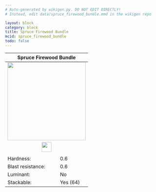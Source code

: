 ```yaml
---
# Auto-generated by wikigen.py. DO NOT EDIT DIRECTLY!
# Instead, edit data/spruce_firewood_bundle.mmd in the wikigen repo

layout: block
category: block
title: Spruce Firewood Bundle
mcid: spruce_firewood_bundle
todo: false
---
```


<table class="block-info"><thead><tr>
<th colspan=2>Spruce Firewood Bundle</th>
</tr></thead><tbody><tr>
<tr><td colspan=2 style="text-align:center"><img src="/allotment/img/textures/allotment/spruce_firewood_bundle.png" width="256" height="256" alt="" class="preview-icon"></td></tr>
<tr><td colspan=2 style="text-align:center"><img src="/allotment/img/inventory_textures/allotment/spruce_firewood_bundle.png" width="32" height="32" alt="" class="inventory-icon"></td></tr>
<tr><td colspan=2 style="text-align:center"><span class="tool-info tool-axe tool-level-0" title="Breaks faster with an Axe"></span></td></tr>
<tr><td>Hardness:</td><td>0.6</td></tr>
<tr><td>Blast resistance:</td><td>0.6</td></tr>
<tr><td>Luminant:</td><td>No</td></tr>
<tr><td>Stackable:</td><td>Yes (64)</td></tr>
</tr></tbody></table>

